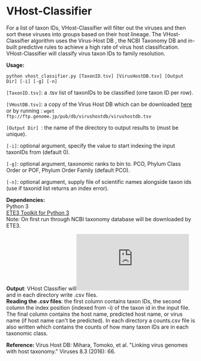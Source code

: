 # VHost-Classifier
For a list of taxon IDs, VHost-Classifier will filter out the viruses and then sort these viruses into groups based on their host lineage.
The VHost-Classifier algorithm uses the Virus-Host DB , the NCBI Taxonomy DB and in-built predictive rules to achieve a high rate of virus host classification. VHost-Classifier will classify virus taxon IDs to family resolution. 

**Usage:**
```shell
python vhost_classifier.py [TaxonID.tsv] [VirusHostDB.tsv] [Output Dir] [-i] [-g] [-n]
```

```[TaxonID.tsv]```: a .tsv list of taxonIDs to be classified (one taxon ID per row).

```[VHostDB.tsv]```: a copy of the Virus Host DB which can be downloaded [here](http://www.genome.jp/virushostdb/)</br>
 or by running :
```wget ftp://ftp.genome.jp/pub/db/virushostdb/virushostdb.tsv```

```[Output Dir] ```: the name of the directory to output results to (must be unique). 

```[-i]```: optional argument, specify the value to start indexing the input taxonIDs from (default 0). 

```[-g]```: optional argument, taxonomic ranks to bin to. PCO, Phylum Class Order or POF, Phylum Order Family (default PCO). 

```[-n]```: optional argument, supply file of scientific names alongside taxon ids (use if taxonid list returns an index error).  


**Dependencies:**<br/>
Python 3 <br/>
[ETE3 Toolkit for Python 3](http://etetoolkit.org/download/)  
Note:  On first run through NCBI taxonomy database will be downloaded by ETE3.  

**Output**:
VHost Classifier will![create directories](https://github.com/Kzra/VHost-Classifier/blob/master/Dir%20navigation%20example.pdf) and in each directory write .csv files.<br/>
**Reading the .csv files**: the first column contains taxon IDs, the second column the index position (indexed from -i) of the taxon id in the input file. The final column contains the host name, predicted host name, or virus name (if host name can't be predicted). In each directory a counts.csv file is also written which contains the counts of how many taxon IDs are in each taxonomic class. 

**Reference:**
Virus Host DB:
Mihara, Tomoko, et al. "Linking virus genomes with host taxonomy." Viruses 8.3 (2016): 66.
